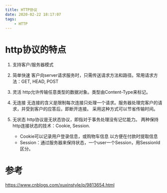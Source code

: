 ```yaml
---
title: HTTP协议
date: 2020-02-22 18:17:07
tags:
    - HTTP
---
```


# http协议的特点
1. 支持客户/服务器模式

2. 简单快速
   客户向server请求服务时，只需传送请求方法和路径。常用请求方法：GET, HEAD, POST

3. 灵活
   http允许传输任意类型的数据对象。类型由Content-Type来标记。

4. 无连接
   无连接的含义是限制每次连接只处理一个请求。服务器处理完客户的请求，并受到客户的应答后，即断开连接。
   采用这种方式可以节省传输时间。

5. 无状态
   http协议是无状态协议，即指对于事务处理没有记忆能力。
   两种保持http连接状态的技术：Cookie, Session.
   - Cookie可以记录用户登录信息，或购物车信息 以方便在付款时提取信息
   - Session：通过服务器来保持状态，一个user一个Session，用SessionId区分。



# 参考
https://www.cnblogs.com/xuxinstyle/p/9813654.html
